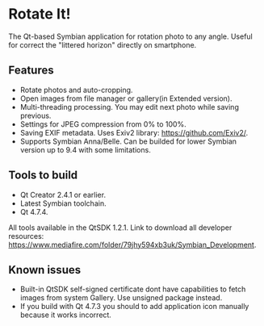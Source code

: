 # Rotate It!
The Qt-based Symbian application for rotation photo to any angle. Useful for correct the "littered horizon" directly on smartphone.

## Features
* Rotate photos and auto-cropping.
* Open images from file manager or gallery(in Extended version). 
* Multi-threading processing. You may edit next photo while saving previous.
* Settings for JPEG compression from 0% to 100%.
* Saving EXIF metadata. Uses Exiv2 library: https://github.com/Exiv2/.
* Supports Symbian Anna/Belle. Can be builded for lower Symbian version up to 9.4 with some limitations.

## Tools to build
* Qt Creator 2.4.1 or earlier.
* Latest Symbian toolchain.
* Qt 4.7.4.

All tools available in the QtSDK 1.2.1. Link to download all developer resources: https://www.mediafire.com/folder/79jhy594xb3uk/Symbian_Development.

## Known issues
* Built-in QtSDK self-signed certificate dont have capabilities to fetch images from system Gallery. Use unsigned package instead.
* If you build with Qt 4.7.3 you should to add application icon manually because it works incorrect.
